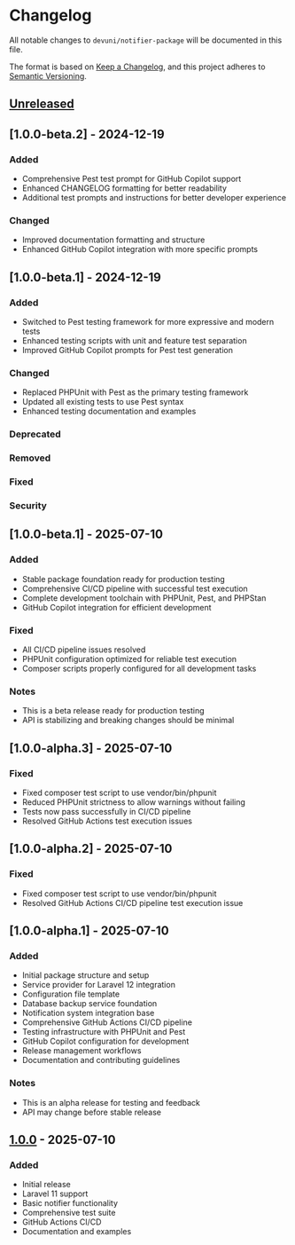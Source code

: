 # Changelog

All notable changes to `devuni/notifier-package` will be documented in this file.

The format is based on [Keep a Changelog](https://keepachangelog.com/en/1.0.0/),
and this project adheres to [Semantic Versioning](https://semver.org/spec/v2.0.0.html).

## [Unreleased]

## [1.0.0-beta.2] - 2024-12-19

### Added

-   Comprehensive Pest test prompt for GitHub Copilot support
-   Enhanced CHANGELOG formatting for better readability
-   Additional test prompts and instructions for better developer experience

### Changed

-   Improved documentation formatting and structure
-   Enhanced GitHub Copilot integration with more specific prompts

## [1.0.0-beta.1] - 2024-12-19

### Added

-   Switched to Pest testing framework for more expressive and modern tests
-   Enhanced testing scripts with unit and feature test separation
-   Improved GitHub Copilot prompts for Pest test generation

### Changed

-   Replaced PHPUnit with Pest as the primary testing framework
-   Updated all existing tests to use Pest syntax
-   Enhanced testing documentation and examples

### Deprecated

### Removed

### Fixed

### Security

## [1.0.0-beta.1] - 2025-07-10

### Added

-   Stable package foundation ready for production testing
-   Comprehensive CI/CD pipeline with successful test execution
-   Complete development toolchain with PHPUnit, Pest, and PHPStan
-   GitHub Copilot integration for efficient development

### Fixed

-   All CI/CD pipeline issues resolved
-   PHPUnit configuration optimized for reliable test execution
-   Composer scripts properly configured for all development tasks

### Notes

-   This is a beta release ready for production testing
-   API is stabilizing and breaking changes should be minimal

## [1.0.0-alpha.3] - 2025-07-10

### Fixed

-   Fixed composer test script to use vendor/bin/phpunit
-   Reduced PHPUnit strictness to allow warnings without failing
-   Tests now pass successfully in CI/CD pipeline
-   Resolved GitHub Actions test execution issues

## [1.0.0-alpha.2] - 2025-07-10

### Fixed

-   Fixed composer test script to use vendor/bin/phpunit
-   Resolved GitHub Actions CI/CD pipeline test execution issue

## [1.0.0-alpha.1] - 2025-07-10

### Added

-   Initial package structure and setup
-   Service provider for Laravel 12 integration
-   Configuration file template
-   Database backup service foundation
-   Notification system integration base
-   Comprehensive GitHub Actions CI/CD pipeline
-   Testing infrastructure with PHPUnit and Pest
-   GitHub Copilot configuration for development
-   Release management workflows
-   Documentation and contributing guidelines

### Notes

-   This is an alpha release for testing and feedback
-   API may change before stable release

## [1.0.0] - 2025-07-10

### Added

-   Initial release
-   Laravel 11 support
-   Basic notifier functionality
-   Comprehensive test suite
-   GitHub Actions CI/CD
-   Documentation and examples

[Unreleased]: https://github.com/devuni-cz/notifier-package/compare/v1.0.0...HEAD
[1.0.0]: https://github.com/devuni-cz/notifier-package/releases/tag/v1.0.0
